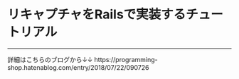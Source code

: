 # リキャプチャをRailsで実装するチュートリアル
<hr>
詳細はこちらのブログから↓↓
https://programming-shop.hatenablog.com/entry/2018/07/22/090726